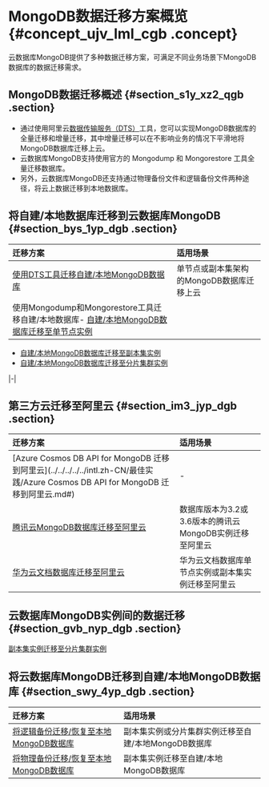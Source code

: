 # MongoDB数据迁移方案概览 {#concept_ujv_lml_cgb .concept}

云数据库MongoDB提供了多种数据迁移方案，可满足不同业务场景下MongoDB数据库的数据迁移需求。

## MongoDB数据迁移概述 {#section_s1y_xz2_qgb .section}

-   通过使用阿里云[数据传输服务（DTS）](https://www.alibabacloud.com/help/zh/doc-detail/26592.htm)工具，您可以实现MongoDB数据库的全量迁移和增量迁移，其中增量迁移可以在不影响业务的情况下平滑地将MongoDB数据库迁移上云。
-   云数据库MongoDB支持使用官方的 Mongodump 和 Mongorestore 工具全量迁移数据库。
-   另外，云数据库MongoDB还支持通过物理备份文件和逻辑备份文件两种途径，将云上数据迁移到本地数据库。

## 将自建/本地数据库迁移到云数据库MongoDB {#section_bys_1yp_dgb .section}

|迁移方案|适用场景|
|:---|:---|
|[使用DTS工具迁移自建/本地MongoDB数据库](../../../../../intl.zh-CN/副本集快速入门/数据迁移/使用DTS工具迁移MongoDB自建数据库上云.md#)|单节点或副本集架构的MongoDB数据库迁移上云|
|使用Mongodump和Mongorestore工具迁移自建/本地数据库-   [自建/本地MongoDB数据库迁移至单节点实例](../../../../../intl.zh-CN/单节点快速入门/数据迁移/使用MongoDB工具迁移自建数据库上云.md#)
-   [自建/本地MongoDB数据库迁移至副本集实例](../../../../../intl.zh-CN/副本集快速入门/数据迁移/使用MongoDB工具迁移自建数据库上云.md#)
-   [自建/本地MongoDB数据库迁移至分片集群实例](../../../../../intl.zh-CN/分片集群快速入门/数据迁移/使用MongoDB工具迁移自建数据库上云.md#)

|-|

## 第三方云迁移至阿里云 {#section_im3_jyp_dgb .section}

|迁移方案|适用场景|
|:---|:---|
|[Azure Cosmos DB API for MongoDB 迁移到阿里云](../../../../../intl.zh-CN/最佳实践/Azure Cosmos DB API for MongoDB 迁移到阿里云.md#)|-|
|[腾讯云MongoDB数据库迁移至阿里云](intl.zh-CN/用户指南/数据迁移/第三方云迁移到阿里云/腾讯云MongoDB数据库迁移至阿里云.md#)|数据库版本为3.2或3.6版本的腾讯云MongoDB实例迁移至阿里云|
|[华为云文档数据库迁移至阿里云](intl.zh-CN/用户指南/数据迁移/第三方云迁移到阿里云/华为云文档数据库迁移至阿里云.md#)|华为云文档数据库单节点实例或副本集实例迁移至阿里云|

## 云数据库MongoDB实例间的数据迁移 {#section_gvb_nyp_dgb .section}

[副本集实例迁移至分片集群实例](intl.zh-CN/用户指南/数据迁移/MongoDB实例间迁移/副本集实例迁移至分片集群实例.md#)

## 将云数据库MongoDB迁移到自建/本地MongoDB数据库 {#section_swy_4yp_dgb .section}

|迁移方案|适用场景|
|:---|:---|
|[将逻辑备份迁移/恢复至本地MongoDB数据库](intl.zh-CN/用户指南/数据恢复/逻辑备份恢复至自建数据库.md#)|副本集实例或分片集群实例迁移至自建/本地MongoDB数据库|
|[将物理备份迁移/恢复至本地MongoDB数据库](intl.zh-CN/用户指南/数据恢复/物理备份恢复至自建数据库/将MongoDB物理备份文件恢复至自建数据库.md#)|副本集实例迁移至自建/本地MongoDB数据库|

